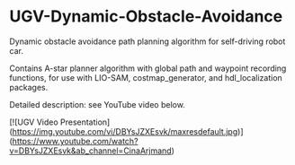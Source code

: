 # UGV-Dynamic-Obstacle-Avoidance
Dynamic obstacle avoidance path planning algorithm for self-driving robot car.

Contains A-star planner algorithm with global path and waypoint recording functions, for use with LIO-SAM, costmap_generator, and hdl_localization packages.

Detailed description: see YouTube video below.


[![UGV Video Presentation]
(https://img.youtube.com/vi/DBYsJZXEsvk/maxresdefault.jpg)]
(https://www.youtube.com/watch?v=DBYsJZXEsvk&ab_channel=CinaArjmand)
